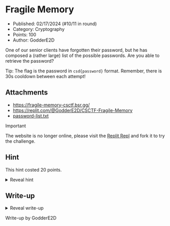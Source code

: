 # Fragile Memory

- Published: 02/17/2024 (#10/11 in round)
- Category: Cryptography
- Points: 100
- Author: GodderE2D

One of our senior clients have forgotten their password, but he has composed a (rather large) list of the possible
passwords. Are you able to retrieve the password?

Tip: The flag is the password in `csd{password}` format. Remember, there is 30s cooldown between each attempt!

## Attachments

- https://fragile-memory-csctf.bsr.gg/
- https://replit.com/@GodderE2D/CSCTF-Fragile-Memory
- [password-list.txt](password-list.txt)

> [!IMPORTANT]  
> The website is no longer online, please visit the [Replit Repl](https://replit.com/@GodderE2D/CSCTF-Fragile-Memory)
> and fork it to try the challenge.

## Hint

This hint costed 20 points.

<details>
<summary>Reveal hint</summary>

Try to look around other pages of the site. Have you tried to utilise the browser DevTools to enable disabled features
and find hidden code? Perhaps you can filter down the passwords from the information you have learned.

</details>

## Write-up

<details>
<summary>Reveal write-up</summary>

When visiting the homepage of the website, we are greeted with a login page. Since everything is non-functional on that
page, we can head to the `/sign-up.html` page that is linked.

The sign-up feature appears to be disabed, but after taking a look in the DevTools Elements tab, we can remove the
`disabled` attribute from the `<input>` elements. Now, we can try signing up, but an error message appears saying that
our password didn't meet the requirements.

That's fine, though. Taking a look at `/script.js` in the source code leads us to where the password is being checked:

<!-- prettier-ignore-start -->
```js
document.getElementById("sign-up").onclick = (e) => {
  const { value } = document.getElementById("password");
  const error = document.getElementById("error");

  if (value.length < 12)
    return (error.innerText = "Password must be at least 12 characters long.");
  if (!/\d{4,}/.test(value))
    return (error.innerText =
      "Password must include at least 4 consecutive numbers.");
  if (!value.includes("!"))
    return (error.innerText = "Password must include an exclamation mark.");
  if (!value.includes("?"))
    return (error.innerText = "Password must include a question mark.");
  if (!value.includes("*"))
    return (error.innerText = "Password must include an asterisk.");
  if (!value.includes("x"))
    return (error.innerText = "Password must be include an 'x'.");
  if (!value.includes("\u200b"))
    return (error.innerText = "Password must include a zero-width space.");
  if (value.includes("v"))
    return (error.innerText = "Password must not include a 'v'.");

  error.innerText = "";
  return alert("Your account has been sent to /dev/null.");
};
```
<!-- prettier-ignore-end -->

Given these requirements, we can write a script to filter down the passwords from the list we have
(`password-list.txt`). JavaScript was used here as it was also used for `script.js`.

```js
const { readFileSync } = require("fs");
const passwords = readFileSync("password-list.txt", "utf-8").split("\n");

for (const password of passwords) {
  if (password.length < 12) continue;
  if (!/\d{4,}/.test(password)) continue;
  if (!password.includes("!")) continue;
  if (!password.includes("?")) continue;
  if (!password.includes("*")) continue;
  if (!password.includes("x")) continue;
  if (!password.includes("\u200b")) continue;
  if (password.includes("v")) continue;

  console.log(password);
}
```

Running this script outputs the only password that meets all the criteria.

Flag: `csd{SFuf^Y?*p(ndCechwom5T​bl9WjZt#OiqxP!A&?M1y0483NI7JgRQEV}`

</details>

Write-up by GodderE2D
